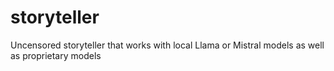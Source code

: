 # storyteller
Uncensored storyteller that works with local Llama or Mistral models as well as proprietary models

